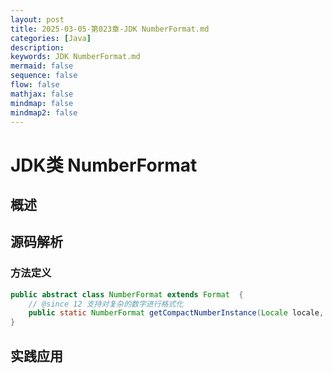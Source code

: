 ```yaml
---
layout: post
title: 2025-03-05-第023章-JDK NumberFormat.md
categories: [Java]
description: 
keywords: JDK NumberFormat.md
mermaid: false
sequence: false
flow: false
mathjax: false
mindmap: false
mindmap2: false
---
```

# JDK类 NumberFormat

## 概述

## 源码解析

### 方法定义

```java
public abstract class NumberFormat extends Format  {
    // @since 12 支持对复杂的数字进行格式化
	public static NumberFormat getCompactNumberInstance(Locale locale, NumberFormat.Style formatStyle) {}
}
```



## 实践应用
